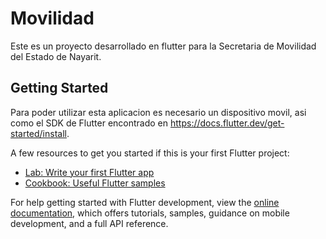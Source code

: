 # Movilidad

Este es un proyecto desarrollado en flutter para la Secretaria de Movilidad del Estado de Nayarit.

## Getting Started

Para poder utilizar esta aplicacion es necesario un dispositivo movil, 
asi como el SDK de Flutter encontrado en https://docs.flutter.dev/get-started/install.

A few resources to get you started if this is your first Flutter project:

- [Lab: Write your first Flutter app](https://docs.flutter.dev/get-started/codelab)
- [Cookbook: Useful Flutter samples](https://docs.flutter.dev/cookbook)

For help getting started with Flutter development, view the
[online documentation](https://docs.flutter.dev/), which offers tutorials,
samples, guidance on mobile development, and a full API reference.
